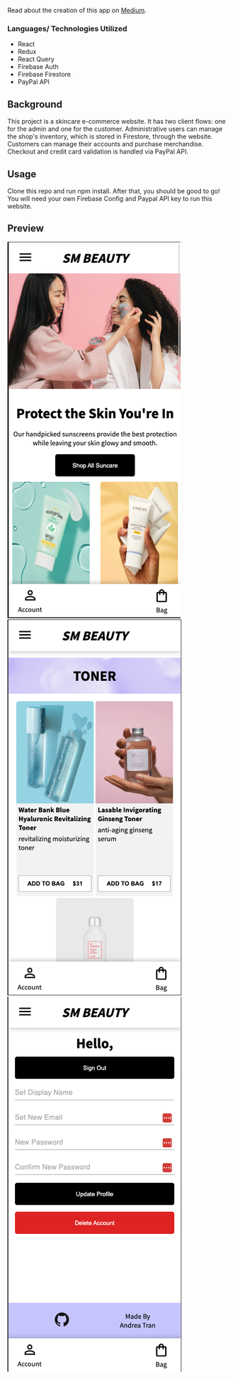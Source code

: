 Read about the creation of this app on [Medium](https://medium.com/@eyyytran/nurse-to-tech-in-16-weeks-week-12-9bced75a2bfb).

### Languages/ Technologies Utilized

-   React
-   Redux
-   React Query
-   Firebase Auth
-   Firebase Firestore
-   PayPal API

## Background

This project is a skincare e-commerce website. It has two client flows: one for the admin and one for the customer. Administrative users can manage the shop's inventory, which is stored in Firestore, through the website. Customers can manage their accounts and purchase merchandise. Checkout and credit card validation is handled via PayPal API. 


## Usage

Clone this repo and run npm install. After that, you should be good to go! You will need your own Firebase Config and Paypal API key to run this website.

## Preview

![My Image](/src/assets/app-preview/Screen%20Shot%202022-09-02%20at%208.49.20%20AM.png)
![My Image](/src/assets/app-preview/Screen%20Shot%202022-09-02%20at%208.50.06%20AM.png)
![My Image](/src/assets/app-preview/Screen%20Shot%202022-09-02%20at%208.49.05%20AM.png)
